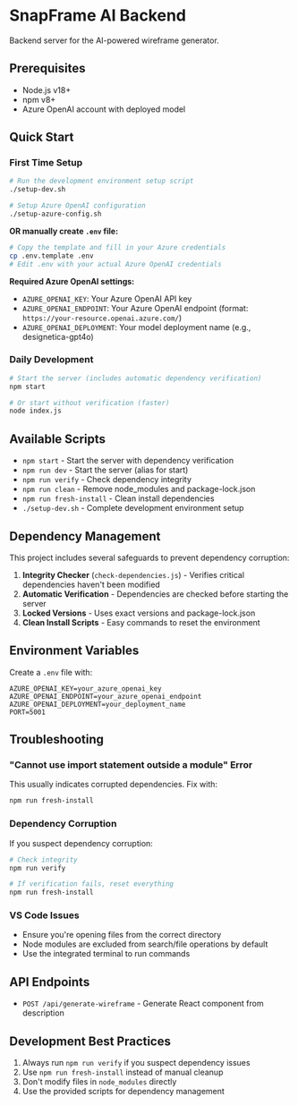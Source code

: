 # SnapFrame AI Backend

Backend server for the AI-powered wireframe generator.

## Prerequisites

- Node.js v18+
- npm v8+
- Azure OpenAI account with deployed model

## Quick Start

### First Time Setup

```bash
# Run the development environment setup script
./setup-dev.sh

# Setup Azure OpenAI configuration
./setup-azure-config.sh
```

**OR manually create `.env` file:**

```bash
# Copy the template and fill in your Azure credentials
cp .env.template .env
# Edit .env with your actual Azure OpenAI credentials
```

**Required Azure OpenAI settings:**

- `AZURE_OPENAI_KEY`: Your Azure OpenAI API key
- `AZURE_OPENAI_ENDPOINT`: Your Azure OpenAI endpoint (format: `https://your-resource.openai.azure.com/`)
- `AZURE_OPENAI_DEPLOYMENT`: Your model deployment name (e.g., designetica-gpt4o)

### Daily Development

```bash
# Start the server (includes automatic dependency verification)
npm start

# Or start without verification (faster)
node index.js
```

## Available Scripts

- `npm start` - Start the server with dependency verification
- `npm run dev` - Start the server (alias for start)
- `npm run verify` - Check dependency integrity
- `npm run clean` - Remove node_modules and package-lock.json
- `npm run fresh-install` - Clean install dependencies
- `./setup-dev.sh` - Complete development environment setup

## Dependency Management

This project includes several safeguards to prevent dependency corruption:

1. **Integrity Checker** (`check-dependencies.js`) - Verifies critical dependencies haven't been modified
2. **Automatic Verification** - Dependencies are checked before starting the server
3. **Locked Versions** - Uses exact versions and package-lock.json
4. **Clean Install Scripts** - Easy commands to reset the environment

## Environment Variables

Create a `.env` file with:

```env
AZURE_OPENAI_KEY=your_azure_openai_key
AZURE_OPENAI_ENDPOINT=your_azure_openai_endpoint
AZURE_OPENAI_DEPLOYMENT=your_deployment_name
PORT=5001
```

## Troubleshooting

### "Cannot use import statement outside a module" Error

This usually indicates corrupted dependencies. Fix with:

```bash
npm run fresh-install
```

### Dependency Corruption

If you suspect dependency corruption:

```bash
# Check integrity
npm run verify

# If verification fails, reset everything
npm run fresh-install
```

### VS Code Issues

- Ensure you're opening files from the correct directory
- Node modules are excluded from search/file operations by default
- Use the integrated terminal to run commands

## API Endpoints

- `POST /api/generate-wireframe` - Generate React component from description

## Development Best Practices

1. Always run `npm run verify` if you suspect dependency issues
2. Use `npm run fresh-install` instead of manual cleanup
3. Don't modify files in `node_modules` directly
4. Use the provided scripts for dependency management

